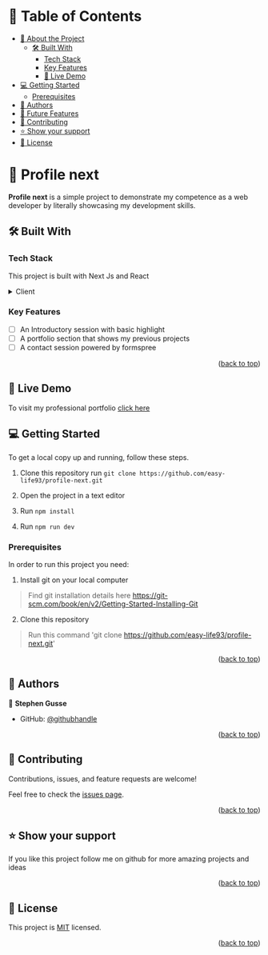 <a name="readme-top"></a>

# 📗 Table of Contents

- [📖 About the Project](#about-project)
  - [🛠 Built With](#built-with)
    - [Tech Stack](#tech-stack)
    - [Key Features](#key-features)
    - [🚀 Live Demo](#live-demo)
- [💻 Getting Started](#getting-started)
  - [Prerequisites](#Prerequisites)
- [👥 Authors](#authors)
- [🔭 Future Features](#future-features)
- [🤝 Contributing](#contributing)
- [⭐️ Show your support](#support)
- [📝 License](#license)


# 📖 Profile next <a name="about-project"></a>


**Profile next** is a simple project to demonstrate my competence as a web developer by literally showcasing my development skills.

## 🛠 Built With <a name="built-with"></a>

### Tech Stack <a name="tech-stack"></a>

This project is built with Next Js and React

<details>
  <summary>Client</summary>
  <ul>
    <li><a href="https://reactjs.org/">React.js</a></li>
  </ul>
</details>

### Key Features <a name="key-features"></a>

- [ ] An Introductory session with basic highlight
- [ ] A portfolio section that shows my previous projects
- [ ] A contact session powered by formspree

<p align="right">(<a href="#readme-top">back to top</a>)</p>

## 🚀 Live Demo <a name="live-demo"></a>
To visit my professional portfolio <a href="https://easy-life93.vercel.app/"> click here</a>

## 💻 Getting Started <a name="getting-started"></a>
To get a local copy up and running, follow these steps.
1. Clone this repository
   run `git clone https://github.com/easy-life93/profile-next.git`

2. Open the project in a text editor
3. Run `npm install`
4. Run `npm run dev`

### Prerequisites

In order to run this project you need:

1. Install git on your local computer
> Find git installation details here https://git-scm.com/book/en/v2/Getting-Started-Installing-Git

2. Clone this repository
> Run this command 'git clone https://github.com/easy-life93/profile-next.git'
<p align="right">(<a href="#readme-top">back to top</a>)</p>


## 👥 Authors <a name="authors"></a>
👤 **Stephen Gusse**

- GitHub: [@githubhandle](https://github.com/easy-life93/)

<p align="right">(<a href="#readme-top">back to top</a>)</p>

## 🤝 Contributing <a name="contributing"></a>

Contributions, issues, and feature requests are welcome!

Feel free to check the [issues page](../../issues/).

<p align="right">(<a href="#readme-top">back to top</a>)</p>


## ⭐️ Show your support <a name="support"></a>

If you like this project follow me on github for more amazing projects
and ideas

<p align="right">(<a href="#readme-top">back to top</a>)</p>

## 📝 License <a name="license"></a>

This project is [MIT](./LICENSE) licensed.


<p align="right">(<a href="#readme-top">back to top</a>)</p>